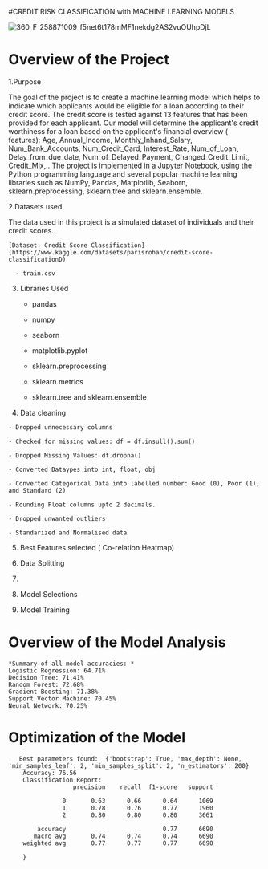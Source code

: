 #CREDIT RISK CLASSIFICATION with MACHINE LEARNING MODELS

![360_F_258871009_f5net6t178mMF1nekdg2AS2vuOUhpDjL](https://github.com/spoudel977/project4/assets/105176210/a2e7f5cc-ee19-417c-8d97-a09e9b321da0)

# Overview of the Project 
1.Purpose   

The goal of the project is to create a machine learning model which helps to indicate which applicants would be eligible for a loan according to their credit score. The credit score is tested against 13 features that has been provided for each applicant. Our model will determine the applicant's credit worthiness for a loan based on the applicant's financial overview ( features): Age, Annual_Income, Monthly_Inhand_Salary, Num_Bank_Accounts, Num_Credit_Card, Interest_Rate, Num_of_Loan, Delay_from_due_date, Num_of_Delayed_Payment, Changed_Credit_Limit, Credit_Mix,.. The project is implemented in a Jupyter Notebook, using the Python programming language and several popular machine learning libraries such as NumPy, Pandas, Matplotlib, Seaborn, sklearn.preprocessing, sklearn.tree and sklearn.ensemble. 

2.Datasets used


The data used in this project is a simulated dataset of individuals and their credit scores.

    [Dataset: Credit Score Classification](https://www.kaggle.com/datasets/parisrohan/credit-score-classificationD)

      - train.csv

      

   3. Libraries Used 

      - pandas
      
      - numpy
      
      - seaborn
      
      - matplotlib.pyplot
      
      - sklearn.preprocessing
      
      - sklearn.metrics
        
      - sklearn.tree and sklearn.ensemble




                           
   5. Data cleaning
     
    - Dropped unnecessary columns
      
    - Checked for missing values: df = df.insull().sum()
    
    - Dropped Missing Values: df.dropna()
    
    - Converted Dataypes into int, float, obj
    
    - Converted Categorical Data into labelled number: Good (0), Poor (1), and Standard (2)

    - Rounding Float columns upto 2 decimals.

    - Dropped unwanted outliers 

    - Standarized and Normalised data

    

    
   5.  Best Features selected ( Co-relation Heatmap)

      

   7.  Data Splitting
   8. 

      
   9.  Model Selections

   10.  Model Training
      
      
   
   

# Overview of the Model Analysis 
    *Summary of all model accuracies: *
    Logistic Regression: 64.71%
    Decision Tree: 71.41%
    Random Forest: 72.68%
    Gradient Boosting: 71.38%
    Support Vector Machine: 70.45%
    Neural Network: 70.25%
    
    
# Optimization of the Model 
       Best parameters found:  {'bootstrap': True, 'max_depth': None, 'min_samples_leaf': 2, 'min_samples_split': 2, 'n_estimators': 200}
        Accuracy: 76.56
        Classification Report:
                      precision    recall  f1-score   support

                   0       0.63      0.66      0.64      1069
                   1       0.78      0.76      0.77      1960
                   2       0.80      0.80      0.80      3661

            accuracy                           0.77      6690
           macro avg       0.74      0.74      0.74      6690
        weighted avg       0.77      0.77      0.77      6690

        }
        
